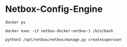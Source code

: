 # Netbox-Config-Engine


```
docker ps

docker exec -it netbox-docker-netbox-1 /bin/bash

python3 /opt/netbox/netbox/manage.py createsuperuser
```